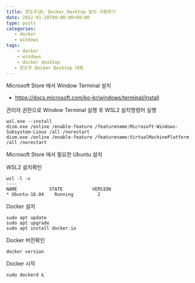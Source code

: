 ```yaml
---
title: 윈도우10, Docker Desktop 없이 사용하기
date: 2022-01-28T00:00:00+09:00
type: posts
categories:
   - docker
   - windows
tags:
    - docker
    - windows
    - docker desktop
   - 윈도우 Docker Desktop 대체
---
```


Microsoft Store 에서 Window Terminal 설치

- https://docs.microsoft.com/ko-kr/windows/terminal/install

관리자 권한으로 Window Terminal 실행 후 WSL2 설치명령어 실행

    wsl.exe --install
    dism.exe /online /enable-feature /featurename:Microsoft-Windows-Subsystem-Linux /all /norestart
    dism.exe /online /enable-feature /featurename:VirtualMachinePlatform /all /norestart

Microsoft Store 에서 필요한 Ubuntu 설치

WSL2 설치확인

    wsl -l -v
    ----
    NAME            STATE           VERSION
    * Ubuntu-18.04    Running         2

Docker 설치

    sudo apt update
    sudo apt upgrade
    sudo apt install docker.io

Docker 버전확인

    docker version

Docker 시작

    sudo dockerd &
